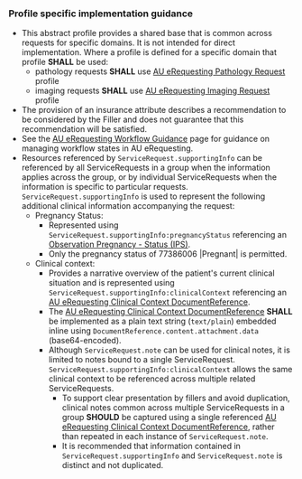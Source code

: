 ### Profile specific implementation guidance
- This abstract profile provides a shared base that is common across requests for specific domains. It is not intended for direct implementation. Where a profile is defined for a specific domain that profile **SHALL** be used:
  - pathology requests **SHALL** use [AU eRequesting Pathology Request](StructureDefinition-au-erequesting-servicerequest-path.html) profile
  - imaging requests **SHALL** use [AU eRequesting Imaging Request](StructureDefinition-au-erequesting-servicerequest-imag.html) profile 
- The provision of an insurance attribute describes a recommendation to be considered by the Filler and does not guarantee that this recommendation will be satisfied.
- See the [AU eRequesting Workflow Guidance](workflow.html) page for guidance on managing workflow states in AU eRequesting.
- Resources referenced by `ServiceRequest.supportingInfo` can be referenced by all ServiceRequests in a group when the information applies across the group, or by individual ServiceRequests when the information is specific to particular requests. `ServiceRequest.supportingInfo` is used to represent the following additional clinical information accompanying the request:
  - Pregnancy Status:
    - Represented using `ServiceRequest.supportingInfo:pregnancyStatus` referencing an [Observation Pregnancy - Status (IPS)](https://build.fhir.org/ig/HL7/fhir-ips/StructureDefinition-Observation-pregnancy-status-uv-ips.html).
    - Only the pregnancy status of 77386006 \|Pregnant\| is permitted.
  - Clinical context:
    -  Provides a narrative overview of the patient's current clinical situation and is represented using `ServiceRequest.supportingInfo:clinicalContext` referencing an [AU eRequesting Clinical Context DocumentReference](StructureDefinition-au-erequesting-clinicalcontext-documentreference.html).
    - The [AU eRequesting Clinical Context DocumentReference](StructureDefinition-au-erequesting-clinicalcontext-documentreference.html) **SHALL** be implemented as a plain text string (`text/plain`) embedded inline using `DocumentReference.content.attachment.data` (base64-encoded).
    - Although `ServiceRequest.note` can be used for clinical notes, it is limited to notes bound to a single ServiceRequest. `ServiceRequest.supportingInfo:clinicalContext` allows the same clinical context to be referenced across multiple related ServiceRequests. 
      - To support clear presentation by fillers and avoid duplication, clinical notes common across multiple ServiceRequests in a group **SHOULD** be captured using a single referenced [AU eRequesting Clinical Context DocumentReference](StructureDefinition-au-erequesting-clinicalcontext-documentreference.html), rather than repeated in each instance of `ServiceRequest.note`. 
      - It is recommended that information contained in `ServiceRequest.supportingInfo` and `ServiceRequest.note` is distinct and not duplicated.
